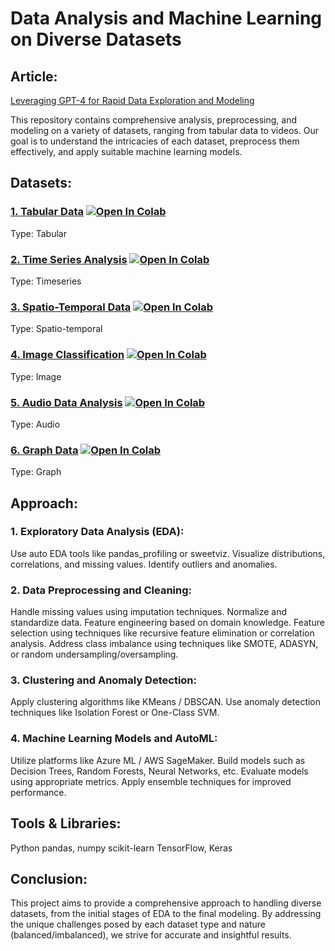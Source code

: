 # Data Analysis and Machine Learning on Diverse Datasets

## Article:

[Leveraging GPT-4 for Rapid Data Exploration and Modeling](https://medium.com/@atharvajadhav/leveraging-gpt-4-for-rapid-data-exploration-and-modeling-c73633f605b2)


This repository contains comprehensive analysis, preprocessing, and modeling on a variety of datasets, ranging from tabular data to videos. Our goal is to understand the intricacies of each dataset, preprocess them effectively, and apply suitable machine learning models.

## Datasets:

### [1. Tabular Data](./Tabular_AtharvaJadhav.ipynb) [![Open In Colab](https://colab.research.google.com/assets/colab-badge.svg)](https://colab.research.google.com/drive/1eZUSyLDdKBrYJBv_q6jzY-SKwcBitB4L)
Type: Tabular

### [2. Time Series Analysis](./TimeSeries_AtharvaJadhav.ipynb) [![Open In Colab](https://colab.research.google.com/assets/colab-badge.svg)](https://colab.research.google.com/drive/1a_HjObI21CMltPt-aGt15cpmzDlXTTyU)
Type: Timeseries

### [3. Spatio-Temporal Data](./SpacioTemporal_AtharvaJadhav.ipynb) [![Open In Colab](https://colab.research.google.com/assets/colab-badge.svg)](https://colab.research.google.com/drive/1sl8BvPzQjT_MQJBvKr67bCXQd8QNFd37)
Type: Spatio-temporal

### [4. Image Classification](./Image_AtharvaJadhav.ipynb) [![Open In Colab](https://colab.research.google.com/assets/colab-badge.svg)](https://colab.research.google.com/drive/1uvZzdZ7uPlMtyN1BBtpXPq3lb-L9QEEa)
Type: Image

### [5. Audio Data Analysis](./Audio_AtharvaJadhav.ipynb) [![Open In Colab](https://colab.research.google.com/assets/colab-badge.svg)](https://colab.research.google.com/drive/1Vxu5AmizoanjzLhPdhpHPqIr9ILiaSDN)
Type: Audio

### [6. Graph Data](./Graph_AtharvaJadhav.ipynb) [![Open In Colab](https://colab.research.google.com/assets/colab-badge.svg)](https://colab.research.google.com/drive/1k3ypcf6mUrgMFdc_yC_4CUjVfT-kf0Lr)
Type: Graph

## Approach:

### 1. Exploratory Data Analysis (EDA):
Use auto EDA tools like pandas_profiling or sweetviz.
Visualize distributions, correlations, and missing values.
Identify outliers and anomalies.

### 2. Data Preprocessing and Cleaning:
Handle missing values using imputation techniques.
Normalize and standardize data.
Feature engineering based on domain knowledge.
Feature selection using techniques like recursive feature elimination or correlation analysis.
Address class imbalance using techniques like SMOTE, ADASYN, or random undersampling/oversampling.

### 3. Clustering and Anomaly Detection:
Apply clustering algorithms like KMeans / DBSCAN.
Use anomaly detection techniques like Isolation Forest or One-Class SVM.

### 4. Machine Learning Models and AutoML:
Utilize platforms like Azure ML / AWS SageMaker.
Build models such as Decision Trees, Random Forests, Neural Networks, etc.
Evaluate models using appropriate metrics.
Apply ensemble techniques for improved performance.

## Tools & Libraries:
Python
pandas, numpy
scikit-learn
TensorFlow, Keras

## Conclusion:
This project aims to provide a comprehensive approach to handling diverse datasets, from the initial stages of EDA to the final modeling. By addressing the unique challenges posed by each dataset type and nature (balanced/imbalanced), we strive for accurate and insightful results.


